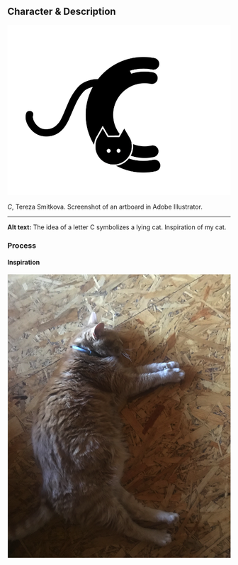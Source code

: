 ## Character & Description

![The idea of a letter C symbolizes a lying cat. Inspiration of my cat.](uppercase-C-tsmitkova.PNG)

*C*, Tereza Smitkova. Screenshot of an artboard in Adobe Illustrator.

- - -

**Alt text:** The idea of a letter C symbolizes a lying cat. Inspiration of my cat.

### Process

#### Inspiration

![My cat.](uppercase-C-inspiration.png)
